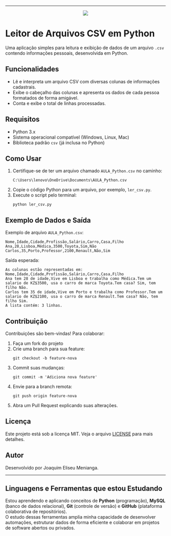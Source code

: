 

***

<p align="center">
  <img loading="lazy" src="http://img.shields.io/static/v1?label=STATUS&message=EM%20DESENVOLVIMENTO&color=GREEN&style=for-the-badge"/>
</p>

# Leitor de Arquivos CSV em Python

Uma aplicação simples para leitura e exibição de dados de um arquivo `.csv` contendo informações pessoais, desenvolvida em Python.

## Funcionalidades

- Lê e interpreta um arquivo CSV com diversas colunas de informações cadastrais.
- Exibe o cabeçalho das colunas e apresenta os dados de cada pessoa formatados de forma amigável.
- Conta e exibe o total de linhas processadas.

## Requisitos

- Python 3.x  
- Sistema operacional compatível (Windows, Linux, Mac)
- Biblioteca padrão `csv` (já inclusa no Python)

## Como Usar

1. Certifique-se de ter um arquivo chamado `AULA_Python.csv` no caminho:
   ```
   C:\Users\lenovo\OneDrive\Documents\AULA_Python.csv
   ```
2. Copie o código Python para um arquivo, por exemplo, `ler_csv.py`.
3. Execute o script pelo terminal:
   ```
   python ler_csv.py
   ```

## Exemplo de Dados e Saída

Exemplo de arquivo `AULA_Python.csv`:
```
Nome,Idade,Cidade,Profissão,Salário,Carro,Casa,Filho
Ana,28,Lisboa,Médica,3500,Toyota,Sim,Não
Carlos,35,Porto,Professor,2100,Renault,Não,Sim
```

Saída esperada:
```
As colunas estão representadas em: Nome,Idade,Cidade,Profissão,Salário,Carro,Casa,Filho
Ana tem 28 de idade,Vive em Lisboa e trabalha como Médica.Tem um salario de KZ$3500, usa o carro de marca Toyota.Tem casa? Sim, tem filho Não.
Carlos tem 35 de idade,Vive em Porto e trabalha como Professor.Tem um salario de KZ$2100, usa o carro de marca Renault.Tem casa? Não, tem filho Sim.
A lista contém: 3 linhas.
```

## Contribuição

Contribuições são bem-vindas! Para colaborar:
1. Faça um fork do projeto
2. Crie uma branch para sua feature:  
   ```
   git checkout -b feature-nova
   ```
3. Commit suas mudanças:  
   ```
   git commit -m 'Adiciona nova feature'
   ```
4. Envie para a branch remota:  
   ```
   git push origin feature-nova
   ```
5. Abra um Pull Request explicando suas alterações.

## Licença

Este projeto está sob a licença MIT. Veja o arquivo [LICENSE](LICENSE) para mais detalhes.

## Autor

Desenvolvido por Joaquim Eliseu Menianga.

***

## Linguagens e Ferramentas que estou  Estudando

Estou aprendendo e aplicando conceitos de **Python** (programação), **MySQL** (banco de dados relacional), **Git** (controle de versão) e **GitHub** (plataforma colaborativa de repositórios).  
O estudo dessas ferramentas amplia minha capacidade de desenvolver automações, estruturar dados de forma eficiente e colaborar em projetos de software abertos ou privados.



